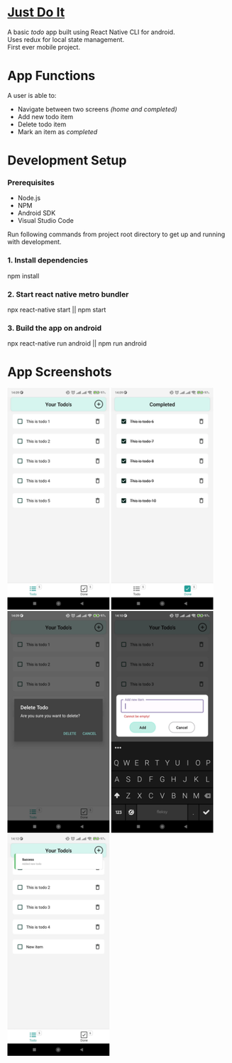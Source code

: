 # [Just Do It](https://www.youtube.com/watch?v=HhnLgnXj91Q)

A basic _todo_ app built using React Native CLI for android.  
Uses redux for local state management.  
First ever mobile project.

# App Functions

A user is able to:

- Navigate between two screens _(home and completed)_
- Add new todo item
- Delete todo item
- Mark an item as _completed_

# Development Setup

### Prerequisites

- Node.js
- NPM
- Android SDK
- Visual Studio Code

Run following commands from project root directory to get up and running with development.

### 1. Install dependencies

npm install

### 2. Start react native metro bundler

npx react-native start || npm start

### 3. Build the app on android

npx react-native run android || npm run android

# App Screenshots

<img src="src/assets/screenshots/1.jpg" width="230" height="500" />
<img src="src/assets/screenshots/3.jpg" width="230" height="500" />
<img src="src/assets/screenshots/2.jpg" width="230" height="500" />
<img src="src/assets/screenshots/4.jpg" width="230" height="500" />
<img src="src/assets/screenshots/5.jpg" width="230" height="500" />
